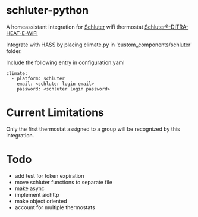 # schluter-python
A homeassistant integration for [Schluter][] wifi thermostat [Schluter®-DITRA-HEAT-E-WiFi]

Integrate with HASS by placing climate.py in 'custom_components/schluter' folder.

Include the following entry in configuration.yaml

    climate:
      - platform: schluter
        email: <schluter login email>
        password: <schluter login password>

# Current Limitations
  Only the first thermostat assigned to a group will be recognized by this integration.
  
# Todo
- add test for token expiration
- move schluter functions to separate file
- make async
- implement aiohttp
- make object oriented
- account for multiple thermostats

[Schluter]: https://www.schluter.com/schluter-us/en_US/
[Schluter®-DITRA-HEAT-E-WiFi]: https://www.schluter.com/schluter-us/en_US/Floor-Warming/c/FW
